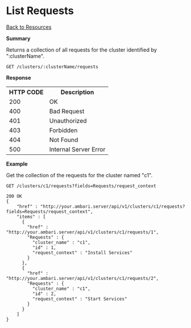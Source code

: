 <!---
Licensed to the Apache Software Foundation (ASF) under one or more
contributor license agreements. See the NOTICE file distributed with
this work for additional information regarding copyright ownership.
The ASF licenses this file to You under the Apache License, Version 2.0
(the "License"); you may not use this file except in compliance with
the License. You may obtain a copy of the License at

http://www.apache.org/licenses/LICENSE-2.0

Unless required by applicable law or agreed to in writing, software
distributed under the License is distributed on an "AS IS" BASIS,
WITHOUT WARRANTIES OR CONDITIONS OF ANY KIND, either express or implied.
See the License for the specific language governing permissions and
limitations under the License.
-->

List Requests
=====

[Back to Resources](index.md#resources)

**Summary**

Returns a collection of all requests for the cluster identified by ":clusterName".

    GET /clusters/:clusterName/requests

**Response**
<table>
  <tr>
    <th>HTTP CODE</th>
    <th>Description</th>
  </tr>
  <tr>
    <td>200</td>
    <td>OK</td>  
  </tr>
  <tr>
    <td>400</td>
    <td>Bad Request</td>  
  </tr>
  <tr>
    <td>401</td>
    <td>Unauthorized</td>  
  </tr>
  <tr>
    <td>403</td>
    <td>Forbidden</td>  
  </tr> 
  <tr>
    <td>404</td>
    <td>Not Found</td>  
  </tr>
  <tr>
    <td>500</td>
    <td>Internal Server Error</td>  
  </tr>
</table>



**Example**

Get the collection of the requests for the cluster named "c1".

    GET /clusters/c1/requests?fields=Requests/request_context
    
    200 OK
    {
    	"href" : "http://your.ambari.server/api/v1/clusters/c1/requests?fields=Requests/request_context",
        "items" : [
          {
            "href" : "http://your.ambari.server/api/v1/clusters/c1/requests/1",
            "Requests" : {
              "cluster_name" : "c1",
              "id" : 1,
              "request_context" : "Install Services"
            }
          },
          {
            "href" : "http://your.ambari.server/api/v1/clusters/c1/requests/2",
            "Requests" : {
              "cluster_name" : "c1",
              "id" : 2,
              "request_context" : "Start Services"
            }
          }
        ]	
    }  	
